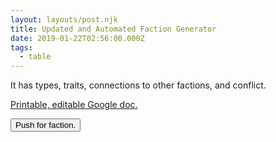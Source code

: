 ```yaml
---
layout: layouts/post.njk
title: Updated and Automated Faction Generator
date: 2019-01-22T02:56:00.000Z
tags:
  - table
---
```

It has types, traits, connections to other factions, and conflict.

<a href="https://docs.google.com/document/d/12msnB7Jky8AKm_qQEP6f64XHtKMYlZBKC3w_pvhp4uA/edit?usp=sharing">Printable, editable Google doc.</a>

<button onclick="selectRandomB5j()">Push for faction.</button>
<div id="outputTextB5j">
</div>
<script>function r(x){return Math.floor(Math.random() * x);} function selectRandomB5j(){document.getElementById('outputTextB5j').innerHTML = `This faction is made up of `+[`public librarians`,`secret librarians `,`public relic archivists`,`secret relic archivists `,`archive/library destroyers`,`cartographers`,`researchers wishing to end a disease`,`scholars who have discovered how to kill a major god`,`recyclers of artifacts/junk`,`engineers seeking a modernized city-state`,`city guard/police`,`agents of emperor removing dissidents`,`tax collectors`,`military base of foreign government`,`bandit gang`,`raiders`,`mercenary company`,`bounty hunters`,`independent pirates`,`pirates in service of royalty`,`gentlemen thieves`,`thieves who serve the poor`,`burglars`,`grifters `,`outlaws who are guilty of heinous crimes`,`outlaws who are guilty of easily forgiven crimes`,`outlaws who are scapegoats`,`deserters`,`mafia (roll again for their front.)`,`wilderness guides`,`dungeon guides`,`scavengers of cramped spaces`,`scavengers of open spaces`,`explorer's guild`,`sponsered explorers`,`wealthy thrill seekers who simply must eat a god`,`wealthy thrill seekers who simply must fill their anterooms with impressive antiques`,`wealthy thrill seekers who simply must eat horrible monsters`,`wealthy thrill seekers who simply must eat anything interesting`,`builders (maintenance/repair)`,`restoration builders`,`builders who use dungeon materials `,`builders who are converting the megadungeon into a refuge for the poor`,`builders who are converting the megadungeon into a refuge for criminals who take an oath of loyalty`,`builders who are converting the megadungeon into a refuge for oppressed women`,`builders who are converting the megadungeon into a refuge for minorities`,`builders who are converting the megadungeon into a refuge for magic-users`,`builders who are converting the megadungeon into a refuge for anarchists`,`demolitionists`,`church crusaders`,`cult of a petty god`,`standard/popular church`,`heretical sect`,`pilgrims`,`escaped nuns`,`escaped monks`,`placaters of petty gods`,`awakeners of a dying god `,`members empowered by a petty god`,`killers of petty gods`,`refugees of oppressive government`,`refugees of the dungeon`,`aliens who crashed`,`aliens who are researching but avoiding interference`,`aliens who are gathering people for exodus to a better place… they say`,`aliens who are experimenting on basically anything`,`foreigners from the furthest side of the planet`,`escaped slaves`,`nomads`,`merchants from a caravan/ship`,`local merchants`,`local merchants of beer/wine/cider/cigarettes/liquor/water/drugs/other illicit goods `,`a poor and desperate drug den `,`a rich and exotic drug den`,`food/water hoarders/rationers`,`noble who wants his/her own territory`,`overthrown nobles of a city state who wish to reclaim homeland`,`overthrown nobles of a city state who don't care anymore`,`disgraced, indebted noble and remaining retainers`,`dreamers of a shared, grim dream `,`dreamers of a shared, promising dream`,`revolutionaries seeking to overthrow a city-state`,`conspirators manipulating politics`,`conspirators maintaining status quo`,`beast/monster trainers`,`quarantiners of dungeon creatures`,`taxidermists`,`preservers of wilderness ecology`,`botanist-gardeners`,`producers/gatherers of beer/wine/cider/cigarettes/liquor/drugs/other questionable goods`,`spies pretending to be an acting troupe`,`spies pretending to be a music troupe`,`spies pretending to be a circus`,`spies pretending to be prostitutes`,`transhumans seeking body modification and mutation`,`seers`,`seers (actually witches)`,`seers (actually wizards)`,`miners following rumors of ore`,`intelligent, pacifistic, covered in white powder, undead. (roll again for their front.)`][r(100)]+`. It `+[`acts through other faction(s)`,`acts through others`,`is aloof but avoids harm`,`always whispers`,`welcomes anyone`,`is made of monsters`,`avoids buildings`,`avoids sunlight`,`avoids moonlight`,`benefits from the suffering of others`,`is blunt, honest, and pragmatic`,`is brutal`,`is calming`,`cannot progress`,`is a caravan in employ of [random other faction]`,`causes ruination`,`is a charity`,`collects and produces books about its expertise`,`collects garbage/ruin and makes it into something better`,`contracts with underdark/dungeon dwellers`,`is controlled by others, far away`,`is counterpart to another faction`,`is dead or dying`,`deconstructs`,`is decorated/fancy`,`desecrates holiness`,`desires hatred`,`is disorganized and barely functional`,`makes disposable, temporary efforts`,`has dysfunctional infighting`,`employs harnesses`,`has endless hunger/need`,`enslaves all members`,`entraps the curious`,`has an evil/chaotic influence`,`is fake/false`,`is not observant `,`is generous`,`thinks on the grand scale`,`is hated but protected by law`,`has terrible disease/curse`,`helps downtrodden`,`holds others to high standards`,`has a horrible philosophy`,`has a horrific past`,`hunts and harvests outside city`,`is incredibly wealthy`,`seeks justice at any cost`,`knows future`,`is lethal`,`makes sacrifices`,`is made of masters and slaves`,`is motivated by deity`,`is motivated by old grudge`,`is motivated by old oath`,`needs flesh and bones`,`negotiates with monsters`,`has objects powered by heat/steam/fire`,`is obsessed with something stolen from it`,`is obsessed with time management`,`is obsessed with wind patterns`,`is obsessed with record-keeping`,`is oldest faction`,`only allows use of that which is worthy`,`values only profit`,`is opposite of the standard or expectation`,`is overly-organized and clean`,`is pacifistic`,`engages in painful work`,`seeks pleasure/intoxication/seduction`,`prefers antiques, forgotten things`,`prioritizes supernatural/philosophical`,`pursues perfection`,`has a rapidly-growing membership`,`records history of itself`,`recycles its own materials`,`is regimented`,`requires a piece of each member`,`revives abandoned areas`,`is abrupt/rude`,`is secretive about everything`,`seeks to equalize others`,`specializes in small things`,`takes its specialty to a monstrous extreme`,`spies or steals information`,`steals from other factions`,`is stealth-focused`,`has strict internal laws`,`strikes first and hard when a threat is sensed`,`is the very best`,`does theoretical work`,`trades with monsters`,`is trustworthy`,`uses very large objects`,`has very few members/is exclusive`,`is very subtle and inoffensive`,`has volatile explosives`,`is wholesome`,`constantly uses wild beasts`,`worships horrible thing(s)`][r(100)]+`. It has the aspect of a `+[`ape`,`badger`,`bear`,`bulldog`,`butterfly`,`camel`,`cat`,`chameleon`,`cheetah`,`chicken`,`lion`,`mole`,`moth`,`mule`,`octopus`,`owl`,`parrot`,`peacock`,`penguin`,`pig`,`chipmunk`,`clam`,`cobra`,`cockroach`,`cow`,`crocodile`,`crow`,`deer`,`dolphin`,`dove`,`piranha`,`possum`,`python`,`rabbit`,`rat`,`rattlesnake`,`robin`,`rooster`,`shark`,`sheep`,`elephant`,`firefly`,`fox`,`giraffe`,`goat`,`hamster`,`hawk`,`hound`,`hyena`,`leech`,`skunk`,`sloth/snail`,`spider`,`squid`,`swan`,`tick`,`toad`,`turtle`,`vulture`,`wolf`][r(60)]+`. The leader is `+[`kind`,`careless`,`lazy`,`cautious`,`modest`,`cheerful`,`nosy`,`courteous`,`prankish`,`dishonest`,`rude`,`forgiving`,`suspicious`,`friendly`,`talkative`,`helpful`,`trusting`,`honest`,`wasteful`][r(19)]+`. It `+[`is secretly`,`ally of`,`temporary ally of`,`was once ally of`,`in criminal business with`,`needs help from`,`owes`,`does business with`,`bribes`,`supplies`,`respects`,`created`,`once saved`,`has information about`,`suspicious of`,`unwillingly shares power with`,`wants to possess`,`once betrayed`,`scares`,`hates`][r(20)]+` faction `+[`1`,`2`,`3`,`4`,`5`,`6`,`7`,`8`,`9`,`10`][r(10)]+` and `+[`is secretly`,`ally of`,`temporary ally of`,`was once ally of`,`in criminal business with`,`needs help from`,`owes`,`does business with`,`bribes`,`supplies`,`respects`,`created`,`once saved`,`has information about`,`suspicious of`,`unwillingly shares power with`,`wants to possess`,`once betrayed`,`scares`,`hates`][r(20)]+` faction `+[`1`,`2`,`3`,`4`,`5`,`6`,`7`,`8`,`9`,`10`][r(10)]+`. Optional source of conflict: `+[`deception.`,`sex.`,`murder.`,`theft.`,`addiction.`,`ambition.`,`insanity.`,`love.`,`paranoia.`,`oppression.`,`jealousy.`,`forgotten.`][r(12)]}</script>
